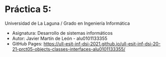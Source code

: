# Práctica 5:
Universidad de La Laguna / Grado en Ingeniería Informática
* Asignatura: Desarrollo de sistemas informáticos
* Autor: Javier Martín de León - alu0101133355
* GitHub Pages: https://ull-esit-inf-dsi-2021.github.io/ull-esit-inf-dsi-20-21-prct05-objects-classes-interfaces-alu0101133355/

